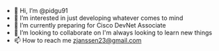 - 👋 Hi, I’m @pidgu91
- 👀 I’m interested in just developing whatever comes to mind
- 🌱 I’m currently preparing for Cisco DevNet Associate
- 💞️ I’m looking to collaborate on I'm always looking to learn new things
- 📫 How to reach me zjanssen23@gmail.com

<!---
pidgu91/pidgu91 is a ✨ special ✨ repository because its `README.md` (this file) appears on your GitHub profile.
You can click the Preview link to take a look at your changes.
--->
